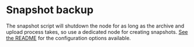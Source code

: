 # Snapshot backup

The snapshot script will shutdown the node for as long as the archive and upload process takes, 
so use a dedicated node for creating snapshots. [See the README](/README.md#snapshot-restore) for the configuration options available.

